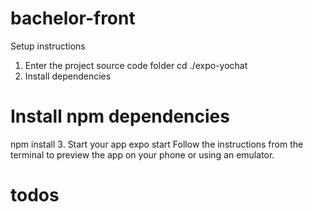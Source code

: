 # bachelor-front

Setup instructions

1. Enter the project source code folder
   cd ./expo-yochat
2. Install dependencies

# Install npm dependencies

npm install 3. Start your app
expo start
Follow the instructions from the terminal to preview the app on your phone or using an emulator.

# todos
